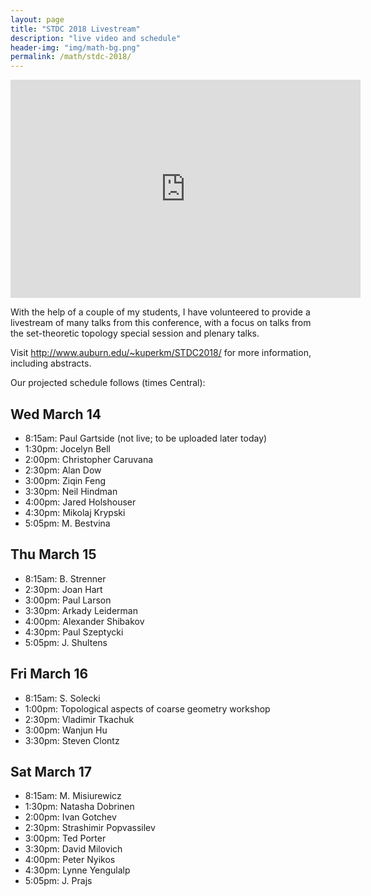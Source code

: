 ```yaml
---
layout: page
title: "STDC 2018 Livestream"
description: "live video and schedule"
header-img: "img/math-bg.png"
permalink: /math/stdc-2018/
---
```


<iframe width="560" height="349" src="https://www.youtube.com/embed/live_stream?channel=UCfaU4ITYd-mwolEox3SxvWw" frameborder="0" allowfullscreen></iframe>

With the help of a couple of my students, I have volunteered to provide a livestream of many talks from
this conference, with a focus on talks from the set-theoretic topology
special session and plenary talks.

Visit <http://www.auburn.edu/~kuperkm/STDC2018/> for more information, including abstracts.

Our projected schedule follows (times Central):

## Wed March 14

- 8:15am: Paul Gartside (not live; to be uploaded later today)
- 1:30pm: Jocelyn Bell
- 2:00pm: Christopher Caruvana
- 2:30pm: Alan Dow
- 3:00pm: Ziqin Feng
- 3:30pm: Neil Hindman
- 4:00pm: Jared Holshouser
- 4:30pm: Mikolaj Krypski
- 5:05pm: M. Bestvina

## Thu March 15

- 8:15am: B. Strenner
- 2:30pm: Joan Hart
- 3:00pm: Paul Larson
- 3:30pm: Arkady Leiderman
- 4:00pm: Alexander Shibakov
- 4:30pm: Paul Szeptycki
- 5:05pm: J. Shultens

## Fri March 16

- 8:15am: S. Solecki
- 1:00pm: Topological aspects of coarse geometry workshop
- 2:30pm: Vladimir Tkachuk
- 3:00pm: Wanjun Hu
- 3:30pm: Steven Clontz

## Sat March 17

- 8:15am: M. Misiurewicz
- 1:30pm: Natasha Dobrinen
- 2:00pm: Ivan Gotchev
- 2:30pm: Strashimir Popvassilev
- 3:00pm: Ted Porter
- 3:30pm: David Milovich
- 4:00pm: Peter Nyikos
- 4:30pm: Lynne Yengulalp 
- 5:05pm: J. Prajs
